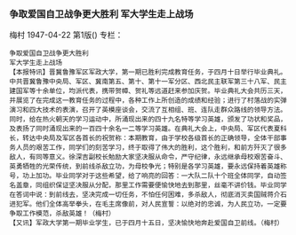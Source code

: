 ### 争取爱国自卫战争更大胜利  军大学生走上战场
梅村
1947-04-22
第1版()
专栏：

    争取爱国自卫战争更大胜利
    军大学生走上战场
    【本报特讯】晋冀鲁豫军区军政大学，第一期已胜利完成教育任务，于四月十日举行毕业典礼。中共晋冀鲁豫中央局、军区、冀南第五、第十、第十一军分区、西北民主联军第三十八军、民主建国军等十余单位，均派代表，携带贺幛、贺礼等远道赶来参加庆贺。毕业典礼大会共历三天，并展览了在完成这一教育任务的过程中，各种工作上所创造的成绩和经验；进行了村落战的实弹演习和四大技术的表演，召开了英模座谈会，交流了互相组、班、连队走群众路线的领导方法。同时，给在热火朝天的学习运动中，所涌现出来的四十九名特等学习英雄，颁发了功状和奖品，及表扬了同时涌现出来的一百四十余名一二等学习英雄。在典礼大会上，中央局、军区代表夏科长，转达中央局及军区各首长的祝贺称：本期教育，由于学校各级首长的正确领导，全体干部事务人员的艰苦工作，同学们的刻苦学习，终于取得了伟大的胜利，这个胜利，和前方歼灭了很多敌人，有同等意义。徐深吉副校长勉励大家坚决服从命令，严守纪律，永远继承母校艰苦奋斗、英勇牺牲的光荣传统，到前线杀敌立功，为母校争光；特别是各学习英雄，要永远保持着英雄称号，功上加功。毕业同学对于这些希望，给了响亮的回答：一大队二队十个班全体同学，自动签名盖章，同组织保证坚决服从分配，那里工作需要便愉快地去到那里，丝毫不讲价钱。毕业同学在答词中说：到前线去，坚决完成一切任务，不怕任何困难，多杀敌人，彻底消灭卖国贼蒋介石进犯军。他们全体高举拳头，在毛主席像前，对人民宣誓：以绝对的忠诚，为人民立功，一定要争取工作模范，杀敌英雄！（梅村）
    【又讯】军政大学第一期毕业学生，已于四月十五日，坚决愉快地奔赴爱国自卫前线。（梅村）
